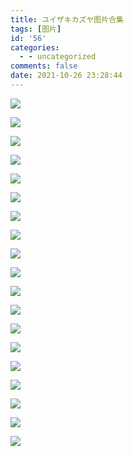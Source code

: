 ```yaml
---
title: ユイザキカズヤ图片合集
tags: [图片]
id: '56'
categories:
  - - uncategorized
comments: false
date: 2021-10-26 23:28:44
---
```


![](https://i.shisho.top/img-original/img/2021/08/21/00/00/12/92134757_p0.jpg)

![](https://i.shisho.top/img-original/img/2021/08/05/00/00/09/91731304_p0.jpg)

![](https://i.shisho.top/img-original/img/2021/07/04/00/00/04/90991390_p0.jpg)

![](https://i.shisho.top/img-original/img/2021/06/02/00/01/02/90259893_p0.jpg)

![](https://i.shisho.top/img-original/img/2021/05/22/00/00/08/89998770_p0.jpg)

![](https://i.shisho.top/img-original/img/2021/05/07/00/00/01/89657028_p0.jpg)

![](https://i.shisho.top/img-original/img/2021/04/08/00/00/01/89004394_p0.jpg)

![](https://i.shisho.top/img-original/img/2021/01/31/00/00/04/87415921_p0.jpg)

![](https://i.shisho.top/img-original/img/2021/01/17/00/00/07/87097573_p0.jpg)

![](https://i.shisho.top/img-original/img/2020/11/11/00/00/05/85591217_p0.jpg)

![](https://i.shisho.top/img-original/img/2020/10/24/00/00/02/85195124_p0.jpg)

![](https://i.shisho.top/img-original/img/2020/10/18/00/31/09/85076846_p0.jpg)

![](https://i.shisho.top/img-original/img/2020/10/15/00/00/03/85016635_p0.jpg)

![](https://i.shisho.top/img-original/img/2020/10/09/00/17/31/84889227_p0.jpg)

![](https://i.shisho.top/img-original/img/2020/09/26/00/00/05/84609170_p0.jpg)

![](https://i.shisho.top/img-original/img/2020/03/17/00/00/15/80168630_p0.jpg)

![](https://i.shisho.top/img-original/img/2019/12/04/00/00/02/78127034_p0.jpg)

![](https://i.shisho.top/img-original/img/2019/11/26/00/00/03/77995860_p0.jpg)

![](https://i.shisho.top/img-original/img/2019/08/30/14/36/44/76531124_p0.jpg)

